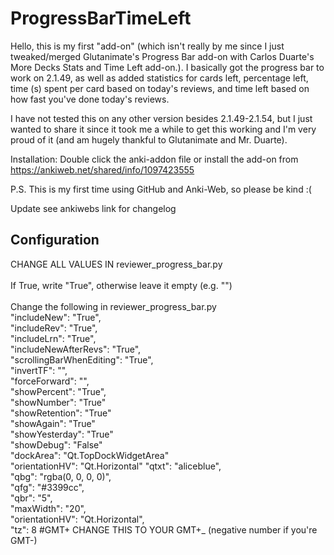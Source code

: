 # ProgressBarTimeLeft
Hello, this is my first "add-on" (which isn't really by me since I just tweaked/merged Glutanimate's Progress Bar add-on with Carlos Duarte's More Decks Stats and Time Left add-on.). I basically got the progress bar to work on 2.1.49, as well as added statistics for cards left, percentage left, time (s) spent per card based on today's reviews, and time left based on how fast you've done today's reviews.   

I have not tested this on any other version besides 2.1.49-2.1.54, but I just wanted to share it since it took me a while to get this working and I'm very proud of it (and am hugely thankful to Glutanimate and Mr. Duarte).  

Installation: Double click the anki-addon file or install the add-on from https://ankiweb.net/shared/info/1097423555

P.S. This is my first time using GitHub and Anki-Web, so please be kind :(

Update see ankiwebs link for changelog

## Configuration
CHANGE ALL VALUES IN reviewer_progress_bar.py <br>
<br>
If True, write "True", otherwise leave it empty (e.g. "")<br>
<br>
Change the following in reviewer_progress_bar.py<br>
"includeNew": "True",<br>
"includeRev": "True",<br>
"includeLrn": "True",<br>
"includeNewAfterRevs": "True",<br>
"scrollingBarWhenEditing": "True",<br>
"invertTF": "",<br>
"forceForward": "",<br>
"showPercent": "True",<br>
"showNumber": "True"<br>
"showRetention": "True"<br>
"showAgain": "True"<br>
"showYesterday": "True"<br>
"showDebug": "False"<br>
"dockArea": "Qt.TopDockWidgetArea"<br>
"orientationHV": "Qt.Horizontal"
"qtxt": "aliceblue",<br>
"qbg": "rgba(0, 0, 0, 0)",<br>
"qfg": "#3399cc",<br>
"qbr": "5",<br>
"maxWidth": "20",<br>
"orientationHV": "Qt.Horizontal",<br>
"tz": 8 #GMT+ CHANGE THIS TO YOUR GMT+_ (negative number if you're GMT-)<br>
